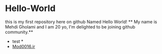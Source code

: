 # Hello-World
this is my first repository here on github Named Hello World!
** My name is Mehdi Gholami and I am 20 yo, I'm delighted to be joining github community.**
* test *
* [Mod0016.ir](https:://mod0016.ir)
